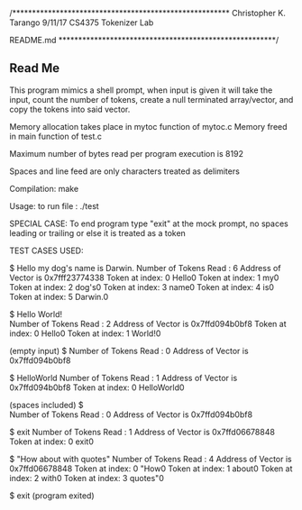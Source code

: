 /*******************************************************
Christopher K. Tarango
9/11/17
CS4375
Tokenizer Lab

README.md
*******************************************************/


Read Me
-------------------------------------------------
This program mimics a shell prompt, when input is given it will take the input, count the number of tokens, create
a null terminated array/vector, and copy the tokens into said vector.

Memory allocation takes place in mytoc function of mytoc.c
Memory freed in main function of test.c

Maximum number of bytes read per program execution is 8192

Spaces and line feed are only characters treated as delimiters

Compilation:
 make

Usage:
 to run file : ./test 

SPECIAL CASE:
To end program type "exit" at the mock prompt, no spaces leading or trailing or else it is treated as a token


TEST CASES USED:

$ Hello my dog's name is Darwin.
Number of Tokens Read : 6
Address of Vector is 0x7fff23774338
Token at index: 0	Hello0
Token at index: 1	my0
Token at index: 2	dog's0
Token at index: 3	name0
Token at index: 4	is0
Token at index: 5	Darwin.0

$      Hello   World!    
Number of Tokens Read : 2
Address of Vector is 0x7ffd094b0bf8
Token at index: 0	Hello0
Token at index: 1	World!0

(empty input)
$ 
Number of Tokens Read : 0
Address of Vector is 0x7ffd094b0bf8

$  HelloWorld
Number of Tokens Read : 1
Address of Vector is 0x7ffd094b0bf8
Token at index: 0	HelloWorld0

(spaces included)
$   
Number of Tokens Read : 0
Address of Vector is 0x7ffd094b0bf8

$   exit
Number of Tokens Read : 1
Address of Vector is 0x7ffd06678848
Token at index: 0	exit0

$ "How about with quotes"
Number of Tokens Read : 4
Address of Vector is 0x7ffd06678848
Token at index: 0	"How0
Token at index: 1	about0
Token at index: 2	with0
Token at index: 3	quotes"0

$ exit
(program exited)
